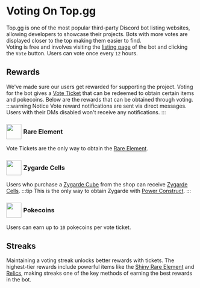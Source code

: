 # Voting On Top.gg
Top.gg is one of the most popular third-party Discord bot listing websites, allowing developers to showcase their projects. Bots with more votes are displayed closer to the top making them easier to find. <br>Voting is free and involves visiting the [listing page](https://top.gg/bot/818836234104602635/vote) of the bot and clicking the `Vote` button. Users can vote once every `12` hours.

## Rewards
We've made sure our users get rewarded for supporting the project. Voting for the bot gives a [Vote Ticket](../commands/rewards.md#vote-ticket) that can be redeemed to obtain certain items and pokecoins. Below are the rewards that can be obtained through voting.
:::warning Notice
Vote reward notifications are sent via direct messages. Users with their DMs disabled won't receive any notifications.
:::
### <div style="display: flex;align-items: center"><img src="https://cdn.discordapp.com/emojis/1308415231298371584.png" width="40" height="40" style="margin-right:5px">Rare Element</div>
Vote Tickets are the only way to obtain the [Rare Element](../items.md#rare-element). 

### <div style="display: flex;align-items: center"><img src="https://cdn.discordapp.com/emojis/1319518118040567859.png" width="40" height="40" style="margin-right:5px">Zygarde Cells</div>
Users who purchase a [Zygarde Cube](https://bulbapedia.bulbagarden.net/wiki/Zygarde_Cube) from the shop can receive [Zygarde Cells](https://bulbapedia.bulbagarden.net/wiki/Zygarde_Cell).
:::tip
This is the only way to obtain Zygarde with [Power Construct](https://bulbapedia.bulbagarden.net/wiki/Power_Construct_(Ability)).
:::
### <div style="display: flex;align-items: center"><img src="https://cdn.discordapp.com/emojis/1341037903152812102.png" width="40" height="40" style="margin-right:5px">Pokecoins</div>
Users can earn up to `10` pokecoins per vote ticket.

## Streaks
Maintaining a voting streak unlocks better rewards with tickets. The highest-tier rewards include powerful items like the [Shiny Rare Element](../items.md#shiny-rare-element) and [Relics](../items.md#relics), making streaks one of the key methods of earning the best rewards in the bot.